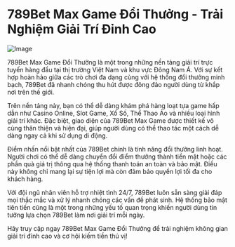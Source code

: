 # 789Bet Max Game Đổi Thưởng - Trải Nghiệm Giải Trí Đỉnh Cao

![Image](https://github.com/user-attachments/assets/bd51ea9f-0666-407b-a7a7-98ead6de688c)

789Bet Max Game Đổi Thưởng là một trong những nền tảng giải trí trực tuyến hàng đầu tại thị trường Việt Nam và khu vực Đông Nam Á. Với sự kết hợp hoàn hảo giữa các trò chơi đa dạng cùng với hệ thống đổi thưởng minh bạch, 789Bet đã nhanh chóng thu hút được đông đảo người dùng từ khắp nơi trên thế giới.

Trên nền tảng này, bạn có thể dễ dàng khám phá hàng loạt tựa game hấp dẫn như Casino Online, Slot Game, Xổ Số, Thể Thao Ảo và nhiều loại hình giải trí khác. Đặc biệt, giao diện của 789Bet Max Game được thiết kế vô cùng thân thiện và hiện đại, giúp người dùng có thể thao tác một cách dễ dàng ngay cả khi sử dụng di động.

Điểm nhấn nổi bật nhất của 789Bet chính là tính năng đổi thưởng linh hoạt. Người chơi có thể dễ dàng chuyển đổi điểm thưởng thành tiền mặt hoặc các phần quà giá trị thông qua hệ thống thanh toán an toàn và bảo mật. Điều này không chỉ mang lại sự tiện lợi mà còn đảm bảo quyền lợi tối đa cho khách hàng.

Với đội ngũ nhân viên hỗ trợ nhiệt tình 24/7, 789Bet luôn sẵn sàng giải đáp mọi thắc mắc và xử lý nhanh chóng các vấn đề phát sinh. Hệ thống bảo mật tiên tiến cũng là một trong những yếu tố quan trọng khiến người dùng tin tưởng lựa chọn 789Bet làm nơi giải trí mỗi ngày.

Hãy truy cập ngay 789Bet Max Game Đổi Thưởng để trải nghiệm không gian giải trí đỉnh cao và cơ hội kiếm tiền thú vị!